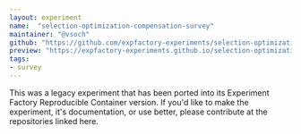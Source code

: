 ```yaml
---
layout: experiment
name:  "selection-optimization-compensation-survey"
maintainer: "@vsoch"
github: "https://github.com/expfactory-experiments/selection-optimization-compensation-survey"
preview: "https://expfactory-experiments.github.io/selection-optimization-compensation-survey"
tags:
- survey
---
```


This was a legacy experiment that has been ported into its Experiment Factory Reproducible Container version. If you'd like to make the experiment, it's documentation, or use better, please contribute at the repositories linked here.
